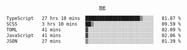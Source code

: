 <p align="center">
  <samp>
    <a href="https://yiwwhl.com">me</a>
  </samp>
</p>

<!--START_SECTION:waka-->

```txt
TypeScript   27 hrs 10 mins  ████████████████████▒░░░░   81.87 %
SCSS         3 hrs 10 mins   ██▒░░░░░░░░░░░░░░░░░░░░░░   09.59 %
TOML         41 mins         ▓░░░░░░░░░░░░░░░░░░░░░░░░   02.09 %
JavaScript   41 mins         ▓░░░░░░░░░░░░░░░░░░░░░░░░   02.06 %
JSON         27 mins         ▒░░░░░░░░░░░░░░░░░░░░░░░░   01.39 %
```

<!--END_SECTION:waka-->